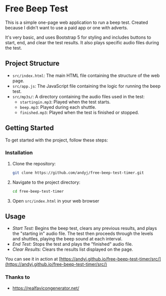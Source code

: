 # Free Beep Test

This is a simple one-page web application to run a beep test. Created because I didn't want to use a paid app or one with adverts.

It's very basic, and uses Bootstrap 5 for styling and includes buttons to start, end, and clear the test results. It also plays specific audio files during the test.

## Project Structure

- `src/index.html`: The main HTML file containing the structure of the web page.
- `src/app.js`: The JavaScript file containing the logic for running the beep test.
- `src/mp3s/`: A directory containing the audio files used in the test:
  - `startingin.mp3`: Played when the test starts.
  - `beep.mp3`: Played during each shuttle.
  - `finished.mp3`: Played when the test is finished or stopped.

## Getting Started

To get started with the project, follow these steps:

### Installation

1. Clone the repository:
   ```bash
   git clone https://github.com/andyj/free-beep-test-timer.git
   ```

2. Navigate to the project directory:
   ```bash
   cd free-beep-test-timer
   ```

4. Open `src/index.html` in your web browser


## Usage
- *Start Test:* Begins the beep test, clears any previous results, and plays the "starting in" audio file. The test then proceeds through the levels and shuttles, playing the beep sound at each interval.
- *End Test:* Stops the test and plays the "finished" audio file.
- *Clear Results:* Clears the results list displayed on the page.


You can see it in action at [https://andyj.github.io/free-beep-test-timer/src/](https://andyj.github.io/free-beep-test-timer/src/)

### Thanks to
- https://realfavicongenerator.net/